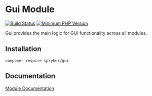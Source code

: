 # Gui Module
[![Build Status](https://travis-ci.org/spryker/gui.svg)](https://travis-ci.org/spryker/gui)
[![Minimum PHP Version](https://img.shields.io/badge/php-%3E%3D%207.3-8892BF.svg)](https://php.net/)

Gui provides the main logic for GUI functionality across all modules.

## Installation

```
composer require spryker/gui
```

## Documentation

[Module Documentation](https://academy.spryker.com/developing_with_spryker/module_guide/modules.html)
